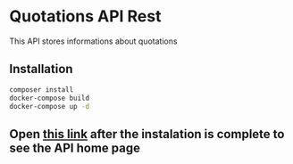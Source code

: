 # Quotations API Rest

This API stores informations about quotations

## Installation

```bash
composer install
docker-compose build
docker-compose up -d
```
## Open [this link](http://localhost:8888/) after the instalation is complete to see the API home page
